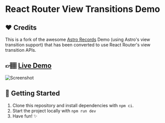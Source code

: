 # React Router View Transitions Demo

## ❤️ Credits

This is a fork of the awesome [Astro Records](https://github.com/Charca/astro-records) Demo (using Astro's view
transition support) that has been converted to use React Router's view transition APIs.

## 👉🏽 [Live Demo](https://brophdawg11.github.io/react-router-records/)

![Screenshot](./screenshot.png)

## 🚀 Getting Started

1. Clone this repository and install dependencies with `npm ci`.
2. Start the project locally with `npm run dev`
3. Have fun! ✨

